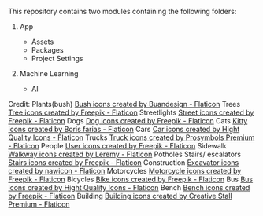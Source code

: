 This repository contains two modules containing the following folders: 

1. App
   - Assets
   - Packages
   - Project Settings

2. Machine Learning
   - AI

Credit:
Plants(bush)
<a href="https://www.flaticon.com/free-icons/bush" title="bush icons">Bush icons created by Buandesign - Flaticon</a>
Trees
<a href="https://www.flaticon.com/free-icons/tree" title="tree icons">Tree icons created by Freepik - Flaticon</a>
Streetlights
<a href="https://www.flaticon.com/free-icons/street" title="street icons">Street icons created by Freepik - Flaticon</a>
Dogs
<a href="https://www.flaticon.com/free-icons/dog" title="dog icons">Dog icons created by Freepik - Flaticon</a>
Cats
<a href="https://www.flaticon.com/free-icons/kitty" title="kitty icons">Kitty icons created by Boris farias - Flaticon</a>
Cars
<a href="https://www.flaticon.com/free-icons/car" title="car icons">Car icons created by Hight Quality Icons - Flaticon</a>
Trucks
<a href="https://www.flaticon.com/free-icons/truck" title="truck icons">Truck icons created by Prosymbols Premium - Flaticon</a>
People
<a href="https://www.flaticon.com/free-icons/user" title="user icons">User icons created by Freepik - Flaticon</a> 
Sidewalk
<a href="https://www.flaticon.com/free-icons/walkway" title="Walkway icons">Walkway icons created by Leremy - Flaticon</a>
Potholes
Stairs/ escalators
<a href="https://www.flaticon.com/free-icons/stairs" title="stairs icons">Stairs icons created by Freepik - Flaticon</a>
Construction
<a href="https://www.flaticon.com/free-icons/excavator" title="excavator icons">Excavator icons created by nawicon - Flaticon</a>
Motorcycles
<a href="https://www.flaticon.com/free-icons/motorcycle" title="motorcycle icons">Motorcycle icons created by Freepik - Flaticon</a>
Bicycles
<a href="https://www.flaticon.com/free-icons/bike" title="bike icons">Bike icons created by Freepik - Flaticon</a>
Bus
<a href="https://www.flaticon.com/free-icons/bus" title="bus icons">Bus icons created by Hight Quality Icons - Flaticon</a>
Bench
<a href="https://www.flaticon.com/free-icons/bench" title="bench icons">Bench icons created by Freepik - Flaticon</a>
Building
<a href="https://www.flaticon.com/free-icons/building" title="building icons">Building icons created by Creative Stall Premium - Flaticon</a>
